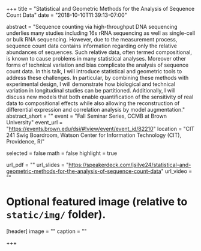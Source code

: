 +++
title = "Statistical and Geometric Methods for the Analysis of Sequence Count Data"
date = "2018-10-10T11:39:13-07:00"

abstract = "Sequence counting via high-throughput DNA sequencing underlies many studies including 16s rRNA sequencing as well as single-cell or bulk RNA sequencing. However, due to the measurement process, sequence count data contains information regarding only the relative abundances of sequences.  Such relative data, often termed compositional, is known to cause problems in many statistical analyses. Moreover other forms of technical variation and bias complicate the analysis of sequence count data. In this talk, I will introduce statistical and geometric tools to address these challenges. In particular, by combining these methods with experimental design, I will demonstrate how biological and technical variation in longitudinal studies can be partitioned. Additionally, I will discuss new models that both enable quantification of the sensitivity of real data to compositional effects while also allowing the reconstruction of differential expression and correlation analysis by model augmentation."
abstract_short = ""
event = "Fall Seminar Series, CCMB at Brown University"
event_url = "https://events.brown.edu/dsi/#!view/event/event_id/82210"
location = "CIT 241 Swig Boardroom, Watson Center for Information Technology (CIT), Providence, RI"

selected = false
math = false
highlight = true

url_pdf = ""
url_slides = "https://speakerdeck.com/jsilve24/statistical-and-geometric-methods-for-the-analysis-of-sequence-count-data"
url_video = ""

# Optional featured image (relative to `static/img/` folder).
[header]
image = ""
caption = ""

+++


